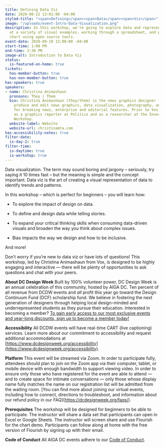 ```yaml
---
title: Defining Data Viz
date: 2020-08-22 13:01:00 -04:00
styled-title: "<span>Defining</span><span>Data</span><span>Viz</span>"
image: "/uploads/event-Intro-Data-Visualization.png"
description: In this workshop, we’re going to explore data and representation by looking
  at a variety of visual examples, working through a spreadsheet, and producing a
  chart using open source tools.
event-date: 2020-09-19 13:00:00 -04:00
start-time: 1:00 PM
end-time: 3:30 PM
image-alt: Introduction to Data Viz
status:
  is-featured-on-home: true
tickets:
  has-member-button: true
  has-non-member-button: true
has-speakers: true
speakers:
- name: Christina Animashaun
  pronouns: They | Them
  bio: Christina Animashaun (they/them) is the news graphics designer for Vox. They
    produce and edit news graphics, data visualization, photography, and illustration
    for breaking news, enterprise and editorial features. Prior to Vox, they worked
    as a graphics reporter at Politico and as a researcher at the Investigative Reporting
    Workshop.
  website-label: Website
  website-url: christinamta.com
has-accessibility-notes: true
filter-date:
  is-day-2: true
filter-time:
  is-daytime: true
  is-workshop: true
---
```


Data visualization. The term may sound boring and jargony – seriously, try saying it 10 times fast – but the meaning is simple and the concept important. Data viz is the art of creating a visual representation of data to identify trends and patterns.

In this workshop – which is perfect for beginners – you will learn how:

* To explore the impact of design on data.

* To define and design data while telling stories.

* To expand your critical thinking skills when consuming data-driven visuals and broaden the way you think about complex issues.

* Bias impacts the way we design and how to be inclusive.

And more!

Don’t worry if you’re new to data viz or have lots of questions! This workshop, led by Christina Animashaun from Vox, is designed to be highly engaging and interactive — there will be plenty of opportunities to ask questions and chat with your peers.

**About DC Design Week**
Built by 100% volunteer power, DC Design Week is an annual celebration of this community, hosted by AIGA DC. Ten percent of all revenue from DCDW events and *all* profit this year go toward the Design Continuum Fund (DCF) scholarship fund. We believe in fostering the next generation of designers through helping local design-minded and underrepresented students as they pursue their education. Interested in becoming a member? [To gain early access to our most exclusive events and year-long discounts, sign up to become a member today!](http://www.aiga.org/join)

**Accessibility**
All DCDW events will have real-time CART (live captioning) services. Learn more about our commitment to accessibility and request additional accommodations at [https://www.dcdesignweek.org/accessibility](https://www.dcdesignweek.org/accessibility).

**Platform**
This event will be streamed via Zoom. In order to participate fully, attendees should plan to join on the Zoom app via their computer, tablet, or mobile device with enough bandwidth to support viewing video. In order to ensure only those who have registered for the event are able to attend — and to create space for intimate conversations — only those whose display name fully matches the name on our registration list will be admitted from the waiting room. \[You can find more about joining our virtual events, including how to connect, directions to troubleshoot, and information about our refund policy in our FAQ\](https://dcdesignweek.org/faqs/).

**Prerequisites**
The workshop will be designed for beginners to be able to participate. The instructor will share a data set that participants can open in Excel or Google Sheets. The instructor will screen share and use Flourish for the chart demo. Participants can follow along at home with the free version of Flourish by signing up with their email.

**Code of Conduct**
All AIGA DC events adhere to our [Code of Conduct](https://dc.aiga.org/events/code-of-conduct/).